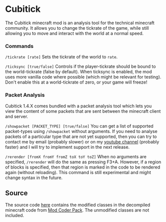 # Cubitick
The Cubitick minecraft mod is an analysis tool for the technical minecraft community. It allows you to change the tickrate of the game, while still allowing you to move and interact with the world at a normal speed.

### Commands

`/tickrate [rate]`
Sets the tickrate of the world to `rate`.

`/ticksync [true/false]`
Controls if the player-tickrate should be bound to the world-tickrate (false by default). When ticksync is enabled, the mod uses more vanilla code where possible (which might be relevant for testing). 
Don't enable this at a world-tickrate of zero, or your game will freeze!

### Packet Analysis
Cubitick 1.4.X comes bundled with a packet analysis tool which lets you view the content of some packets that are sent between the minecraft client and server.

`/showpacket [PACKET_TYPE] [true/false]`
You can get a list of supported packet-types using `/showpacket` without arguments. If you need to analyse packets of a particular type that are not yet supported, then you can try to contact me by email (probably slower) or on my [youtube channel](https://www.youtube.com/user/Cubitect) (probably faster) and I will try to implement support in the next release.

`/rerender [fromX fromY fromZ toX toY toZ]`
When no arguments are specified, `/rerender` will do the same as pressing F3+A. However, if a region of blocks is specified, then that region is marked in the code to be rendered again (without reloading). This command is still experimental and might change syntax in the future.

## Source
The source code [here](https://github.com/Cubitect/Cubitick/tree/Cubitick-1.8) contains the modified classes in the decompiled minecraft code from [Mod Coder Pack](http://www.modcoderpack.com). The unmodified classes are not included.

